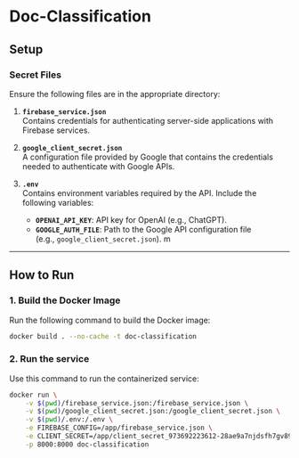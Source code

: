 # **Doc-Classification**

## **Setup**

### **Secret Files**
Ensure the following files are in the appropriate directory:

1. **`firebase_service.json`**  
   Contains credentials for authenticating server-side applications with Firebase services.

2. **`google_client_secret.json`**  
   A configuration file provided by Google that contains the credentials needed to authenticate with Google APIs.

3. **`.env`**  
   Contains environment variables required by the API. Include the following variables:
   - **`OPENAI_API_KEY`**: API key for OpenAI (e.g., ChatGPT).
   - **`GOOGLE_AUTH_FILE`**: Path to the Google API configuration file  
     (e.g., `google_client_secret.json`).
m 
---

## **How to Run**

### **1. Build the Docker Image**
Run the following command to build the Docker image:

```bash
docker build . --no-cache -t doc-classification
```

### **2. Run the service**
Use this command to run the containerized service:

```bash
docker run \
    -v $(pwd)/firebase_service.json:/firebase_service.json \
    -v $(pwd)/google_client_secret.json:/google_client_secret.json \
    -v $(pwd)/.env:/.env \
    -e FIREBASE_CONFIG=/app/firebase_service.json \
    -e CLIENT_SECRET=/app/client_secret_973692223612-28ae9a7njdsfh7gv89l0fih5q36jt52m \
    -p 8000:8000 doc-classification
```